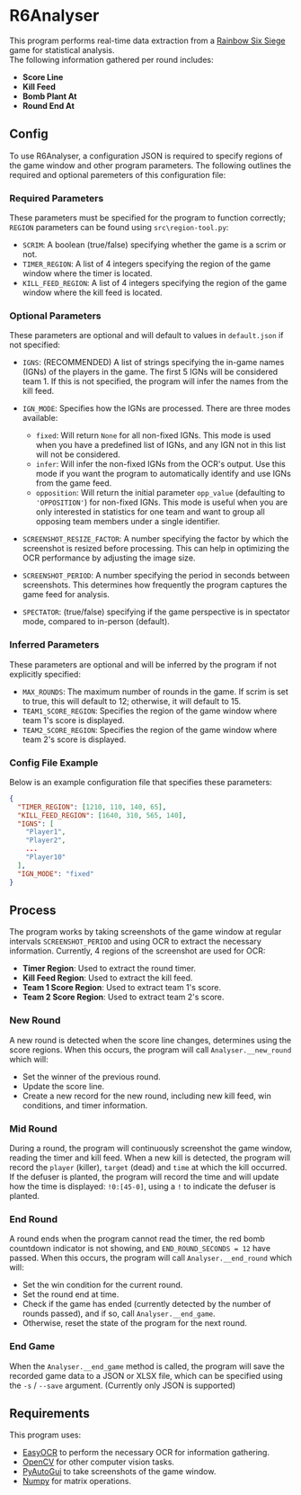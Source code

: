 # R6Analyser

This program performs real-time data extraction from a [Rainbow Six Siege](https://www.ubisoft.com/en-gb/game/rainbow-six/siege) game for statistical analysis.</br>
The following information gathered per round includes:
- **Score Line**
- **Kill Feed**
- **Bomb Plant At**
- **Round End At**

## Config
To use R6Analyser, a configuration JSON is required to specify regions of the game window and other program parameters. The following outlines the required and optional paremeters of this configuration file:

### Required Parameters
These parameters must be specified for the program to function correctly; `REGION` parameters can be found using `src\region-tool.py`:
- `SCRIM`: A boolean (true/false) specifying whether the game is a scrim or not.
- `TIMER_REGION`: A list of 4 integers specifying the region of the game window where the timer is located.
- `KILL_FEED_REGION`: A list of 4 integers specifying the region of the game window where the kill feed is located.

### Optional Parameters
These parameters are optional and will default to values in `default.json` if not specified:

- `IGNS`: (RECOMMENDED) A list of strings specifying the in-game names (IGNs) of the players in the game. The first 5 IGNs will be considered team 1. If this is not specified, the program will infer the names from the kill feed.

- `IGN_MODE`: Specifies how the IGNs are processed. There are three modes available:
  - `fixed`: Will return `None` for all non-fixed IGNs. This mode is used when you have a predefined list of IGNs, and any IGN not in this list will not be considered.
  - `infer`: Will infer the non-fixed IGNs from the OCR's output. Use this mode if you want the program to automatically identify and use IGNs from the game feed.
  - `opposition`: Will return the initial parameter `opp_value` (defaulting to `'OPPOSITION'`) for non-fixed IGNs. This mode is useful when you are only interested in statistics for one team and want to group all opposing team members under a single identifier.

- `SCREENSHOT_RESIZE_FACTOR`: A number specifying the factor by which the screenshot is resized before processing. This can help in optimizing the OCR performance by adjusting the image size.
- `SCREENSHOT_PERIOD`: A number specifying the period in seconds between screenshots. This determines how frequently the program captures the game feed for analysis.
- `SPECTATOR`: (true/false) specifying if the game perspective is in spectator mode, compared to in-person (default).

### Inferred Parameters
These parameters are optional and will be inferred by the program if not explicitly specified:
- `MAX_ROUNDS`: The maximum number of rounds in the game. If scrim is set to true, this will default to 12; otherwise, it will default to 15.
- `TEAM1_SCORE_REGION`: Specifies the region of the game window where team 1's score is displayed.
- `TEAM2_SCORE_REGION`: Specifies the region of the game window where team 2's score is displayed.

### Config File Example
Below is an example configuration file that specifies these parameters:
```json
{
  "TIMER_REGION": [1210, 110, 140, 65],
  "KILL_FEED_REGION": [1640, 310, 565, 140],
  "IGNS": [
    "Player1",
    "Player2",
    ...
    "Player10"
  ],
  "IGN_MODE": "fixed"
}
```

## Process
The program works by taking screenshots of the game window at regular intervals `SCREENSHOT_PERIOD` and using OCR to extract the necessary information. Currently, 4 regions of the screenshot are used for OCR:
- **Timer Region**: Used to extract the round timer.
- **Kill Feed Region**: Used to extract the kill feed.
- **Team 1 Score Region**: Used to extract team 1's score.
- **Team 2 Score Region**: Used to extract team 2's score.

### New Round
A new round is detected when the score line changes, determines using the score regions. When this occurs, the program will call `Analyser.__new_round` which will:
- Set the winner of the previous round.
- Update the score line.
- Create a new record for the new round, including new kill feed, win conditions, and timer information.

### Mid Round
During a round, the program will continuously screenshot the game window, reading the timer and kill feed. When a new kill is detected, the program will record the `player` (killer), `target` (dead) and `time` at which the kill occurred.</br>
If the defuser is planted, the program will record the time and will update how the time is displayed: `!0:[45-0]`, using a `!` to indicate the defuser is planted.

### End Round
A round ends when the program cannot read the timer, the red bomb countdown indicator is not showing, and `END_ROUND_SECONDS = 12` have passed. When this occurs, the program will call `Analyser.__end_round` which will:
- Set the win condition for the current round.
- Set the round end at time.
- Check if the game has ended (currently detected by the number of rounds passed), and if so, call `Analyser.__end_game`.
- Otherwise, reset the state of the program for the next round.

### End Game
When the `Analyser.__end_game` method is called, the program will save the recorded game data to a JSON or XLSX file, which can be specified using the `-s` / `--save` argument. (Currently only JSON is supported)

## Requirements
This program uses:
- [EasyOCR](https://github.com/JaidedAI/EasyOCR) to perform the necessary OCR for information gathering.
- [OpenCV](https://opencv.org/) for other computer vision tasks.
- [PyAutoGui](https://pyautogui.readthedocs.io/en/latest/) to take screenshots of the game window.
- [Numpy](https://numpy.org/) for matrix operations.

